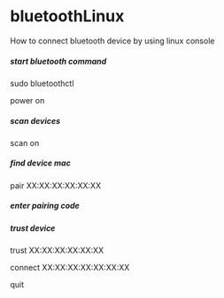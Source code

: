 # bluetoothLinux
How to connect bluetooth device by using linux console

##### start bluetooth command
sudo bluetoothctl

power on

##### scan devices 
scan on

##### find device mac
pair XX:XX:XX:XX:XX:XX

##### enter pairing code

##### trust device

trust XX:XX:XX:XX:XX:XX

connect XX:XX:XX:XX:XX:XX:XX

quit

